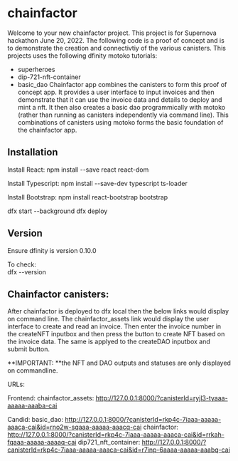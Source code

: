 # chainfactor

Welcome to your new chainfactor project. This project is for Supernova hackathon June 20, 2022. The following code is a proof of concept and is to demonstrate the creation and connectivtiy of the various canisters. This projects uses the following dfinity motoko tutorials:  
- superheroes
- dip-721-nft-container
- basic_dao
Chainfactor app combines the canisters to form this proof of concept app.  It provides a user interface to input invoices and then demonstrate that it can use the invoice data and details to deploy and mint a nft.  It then also creates a basic dao programmically with motoko (rather than running as   canisters independently via command line). This combinations of canisters using motoko forms the basic foundation of the chainfactor app.  


## Installation

Install React:
npm install --save react react-dom

Install Typescript:
npm install --save-dev typescript ts-loader

Install Bootstrap: 
npm install react-bootstrap bootstrap

dfx start --background
dfx deploy
 
## Version

Ensure dfinity is version 0.10.0

To check:  
dfx --version

## Chainfactor canisters:

After chainfactor is deployed to dfx local then the below links would display on command line.  The chainfactor_assets link would display the user interface to create and read an invoice.  Then enter the invoice number in the createNFT inputbox and then press the button to create NFT based on the invoice data. The same is applyed to the createDAO inputbox and submit button.   

**IMPORTANT: **the NFT and DAO outputs and statuses are only displayed on commandline.  

URLs:

  Frontend:
  chainfactor_assets: http://127.0.0.1:8000/?canisterId=ryjl3-tyaaa-aaaaa-aaaba-cai
  
  Candid:
  basic_dao: http://127.0.0.1:8000/?canisterId=rkp4c-7iaaa-aaaaa-aaaca-cai&id=rno2w-sqaaa-aaaaa-aaacq-cai
  chainfactor: http://127.0.0.1:8000/?canisterId=rkp4c-7iaaa-aaaaa-aaaca-cai&id=rrkah-fqaaa-aaaaa-aaaaq-cai
  dip721_nft_container: http://127.0.0.1:8000/?canisterId=rkp4c-7iaaa-aaaaa-aaaca-cai&id=r7inp-6aaaa-aaaaa-aaabq-cai
